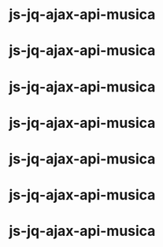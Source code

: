# js-jq-ajax-api-musica
# js-jq-ajax-api-musica
# js-jq-ajax-api-musica
# js-jq-ajax-api-musica
# js-jq-ajax-api-musica
# js-jq-ajax-api-musica
# js-jq-ajax-api-musica
